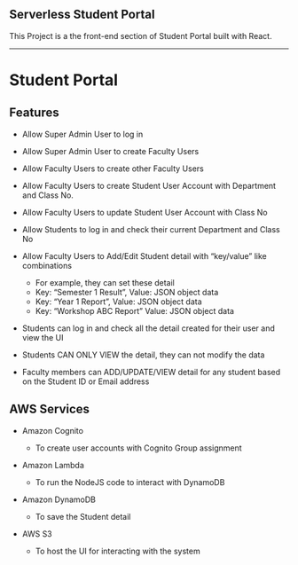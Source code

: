 ## Serverless Student Portal

This Project is a the front-end section of Student Portal built with React.

---
# Student Portal



## Features

- Allow Super Admin User to log in

- Allow Super Admin User to create Faculty Users

- Allow Faculty Users to create other Faculty Users

- Allow Faculty Users to create Student User Account with Department and Class No.

- Allow Faculty Users to update Student User Account with Class No

- Allow Students to log in and check their current Department and Class No

- Allow Faculty Users to Add/Edit Student detail with “key/value” like combinations

  - For example, they can set these detail
  - Key: “Semester 1 Result”, Value: JSON object data 
  - Key: “Year 1 Report”, Value: JSON object data
  - Key: “Workshop ABC Report” Value: JSON object data

- Students can log in and check all the detail created for their user and view the UI

- Students CAN ONLY VIEW the detail, they can not modify the data

- Faculty members can ADD/UPDATE/VIEW detail for any student based on the Student ID or Email address


## AWS Services

- Amazon Cognito 

  - To create user accounts with Cognito Group assignment

- Amazon Lambda

  - To run the NodeJS code to interact with DynamoDB

- Amazon DynamoDB

  - To save the Student detail

- AWS S3

  - To host the UI for interacting with the system
